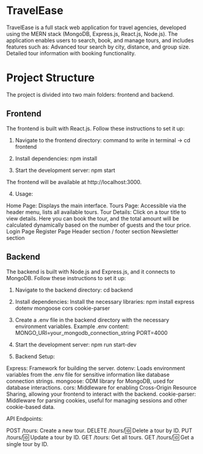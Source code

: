 # TravelEase
TravelEase is a full stack web application for travel agencies, developed using the MERN stack (MongoDB, Express.js, React.js, Node.js). The application enables users to search, book, and manage tours, and includes features such as:  Advanced tour search by city, distance, and group size. Detailed tour information with booking functionality. 

# Project Structure
The project is divided into two main folders: frontend and backend.

## Frontend
The frontend is built with React.js. Follow these instructions to set it up:

1. Navigate to the frontend directory:
  command to write in terminal -> cd frontend

2. Install dependencies:
  npm install

3. Start the development server:
   npm start

The frontend will be available at http://localhost:3000.

4. Usage:

Home Page: Displays the main interface.
Tours Page: Accessible via the header menu, lists all available tours.
Tour Details: Click on a tour title to view details. Here you can book the tour, and the total amount will be calculated dynamically based on the number of guests and the tour price.
Login Page
Register Page
Header section / footer section
Newsletter section

## Backend
The backend is built with Node.js and Express.js, and it connects to MongoDB. Follow these instructions to set it up:

1. Navigate to the backend directory:
   cd backend
   
2. Install dependencies:
   Install the necessary libraries:
     npm install express dotenv mongoose cors cookie-parser

3. Create a .env file in the backend directory with the necessary environment variables. Example .env content:
   MONGO_URI=your_mongodb_connection_string
   PORT=4000
   
4. Start the development server:
    npm run start-dev

5. Backend Setup:

  Express: Framework for building the server.
  dotenv: Loads environment variables from the .env file for sensitive information like database connection strings.
  mongoose: ODM library for MongoDB, used for database interactions.
  cors: Middleware for enabling Cross-Origin Resource Sharing, allowing your frontend to interact with the backend.
  cookie-parser: Middleware for parsing cookies, useful for managing sessions and other cookie-based data.


API Endpoints:

POST /tours: Create a new tour.
DELETE /tours/:id: Delete a tour by ID.
PUT /tours/:id: Update a tour by ID.
GET /tours: Get all tours.
GET /tours/:id: Get a single tour by ID.
